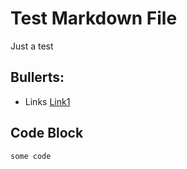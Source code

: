 # Test Markdown File

Just a test

## Bullerts:
* Links [Link1](https://example.com)

## Code Block
```
some code
```

